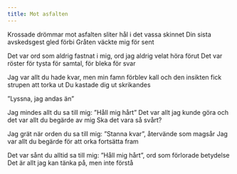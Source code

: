 ```yaml
---
title: Mot asfalten
---
```


Krossade drömmar mot asfalten
sliter hål i det vassa skinnet
Din sista avskedsgest gled förbi
Gråten väckte mig för sent

Det var ord som aldrig fastnat i mig,
ord jag aldrig velat höra förut
Det var röster för tysta för samtal,
för bleka för svar

Jag var allt du hade kvar,
men min famn förblev kall
och den insikten fick strupen att torka ut
Du kastade dig ut skrikandes

”Lyssna, jag andas än”

Jag mindes allt du sa till mig:
”Håll mig hårt”
Det var allt jag kunde göra
och det var allt du begärde av mig
Ska det vara så svårt?

Jag grät när orden du sa till mig:
”Stanna kvar”,
återvände som magsår
Jag var allt du begärde för att
orka fortsätta fram

Det var sånt du alltid sa till mig:
”Håll mig hårt”,
ord som förlorade betydelse
Det är allt jag kan tänka på,
men inte förstå